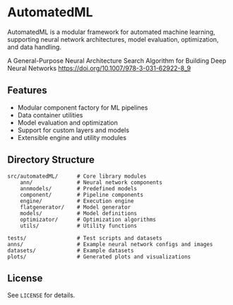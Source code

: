 # AutomatedML

AutomatedML is a modular framework for automated machine learning, supporting neural network architectures, model evaluation, optimization, and data handling.

A General-Purpose Neural Architecture Search Algorithm for Building Deep Neural Networks
https://doi.org/10.1007/978-3-031-62922-8_9

## Features

- Modular component factory for ML pipelines
- Data container utilities
- Model evaluation and optimization
- Support for custom layers and models
- Extensible engine and utility modules


## Directory Structure

```
src/automatedML/      # Core library modules
    ann/              # Neural network components
    annmodels/        # Predefined models
    component/        # Pipeline components
    engine/           # Execution engine
    flatgenerator/    # Model generator
    models/           # Model definitions
    optimizator/      # Optimization algorithms
    utils/            # Utility functions

tests/                # Test scripts and datasets
anns/                 # Example neural network configs and images
datasets/             # Example datasets
plots/                # Generated plots and visualizations
```

## License

See `LICENSE` for details.
